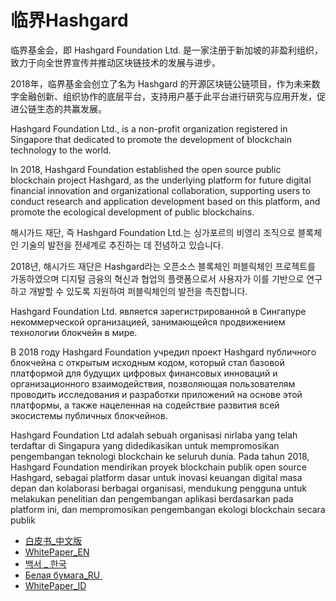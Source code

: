 # 临界Hashgard

临界基金会，即 Hashgard Foundation Ltd. 是一家注册于新加坡的非盈利组织，致力于向全世界宣传并推动区块链技术的发展与进步。

2018年，临界基金会创立了名为 Hashgard 的开源区块链公链项目，作为未来数字金融创新、组织协作的底层平台，支持用户基于此平台进行研究与应用开发，促进公链生态的共赢发展。

Hashgard Foundation Ltd., is a non-profit organization registered in Singapore that dedicated to promote the development of blockchain technology to the world.

In 2018, Hashgard Foundation established the open source public blockchain project Hashgard, as the underlying platform for future digital financial innovation and organizational collaboration, supporting users to conduct research and application development based on this platform, and promote the ecological development of public blockchains.

해시가드 재단, 즉  Hashgard Foundation Ltd.는 싱가포르의 비영리 조직으로 블록체인 기술의 발전을 전세계로 추진하는 데 전념하고 있습니다.

2018년, 해시가드 재단은 Hashgard라는 오픈소스 블록체인 퍼블릭체인 프로젝트를 가동하였으며 디지털 금융의 혁신과 협업의 플랫폼으로서  사용자가 이를 기반으로 연구하고 개발할 수 있도록 지원하여 퍼블릭체인의 발전을 촉진합니다.

Hashgard Foundation Ltd. является зарегистрированной в Сингапуре некоммерческой организацией, занимающейся продвижением технологии блокчейн в мире.

В 2018 году Hashgard Foundation учредил проект Hashgard публичного блокчейна с открытым исходным кодом, который стал базовой платформой для будущих цифровых финансовых инноваций и организационного взаимодействия, позволяющая пользователям проводить исследования и разработки приложений на основе этой платформы, а также нацеленная на содействие развития всей экосистемы публичных блокчейнов.

Hashgard Foundation Ltd adalah sebuah organisasi nirlaba yang telah terdaftar di Singapura yang didedikasikan untuk mempromosikan pengembangan teknologi blockchain ke seluruh dunia. Pada tahun 2018, Hashgard Foundation mendirikan proyek blockchain publik open source Hashgard, sebagai platform dasar untuk inovasi keuangan digital masa depan dan kolaborasi berbagai organisasi, mendukung pengguna untuk melakukan penelitian dan pengembangan aplikasi berdasarkan pada platform ini, dan mempromosikan pengembangan ekologi blockchain secara publik


- [白皮书_中文版](whitepaper_CN.md)
- [WhitePaper_EN](whitepaper.md)
- [백서 _ 한국](whitepaper_KR.md)
- [Белая бумага_RU ](whitepaper_RU.md)
- [WhitePaper_ID](whitepaper_ID.md)
